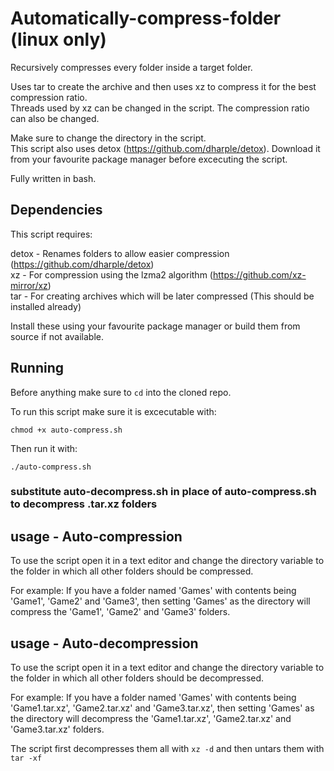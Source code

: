 # Automatically-compress-folder (linux only)
Recursively compresses every folder inside a target folder.

Uses tar to create the archive and then uses xz to compress it for the best compression ratio.  
Threads used by xz can be changed in the script. The compression ratio can also be changed. 

Make sure to change the directory in the script.  
This script also uses detox (https://github.com/dharple/detox). Download it from your favourite package manager before excecuting the script. 

Fully written in bash.  

## Dependencies

This script requires:

detox - Renames folders to allow easier compression (https://github.com/dharple/detox)  
xz - For compression using the lzma2 algorithm (https://github.com/xz-mirror/xz)  
tar - For creating archives which will be later compressed (This should be installed already) 

Install these using your favourite package manager or build them from source if not available.

## Running

Before anything make sure to ``` cd ``` into the cloned repo.

To run this script make sure it is excecutable with:
```
chmod +x auto-compress.sh
```

Then run it with:
```
./auto-compress.sh
```
### substitute auto-decompress.sh in place of auto-compress.sh to decompress .tar.xz folders


## usage - Auto-compression

To use the script open it in a text editor and change the directory variable to the folder in which all other folders should be compressed.

For example: If you have a folder named 'Games' with contents being 'Game1', 'Game2' and 'Game3', then setting 'Games' as the directory will compress the 'Game1', 'Game2' and 'Game3' folders.

## usage - Auto-decompression

To use the script open it in a text editor and change the directory variable to the folder in which all other folders should be decompressed.

For example: If you have a folder named 'Games' with contents being 'Game1.tar.xz', 'Game2.tar.xz' and 'Game3.tar.xz', then setting 'Games' as the directory will decompress the 'Game1.tar.xz', 'Game2.tar.xz' and 'Game3.tar.xz' folders.

The script first decompresses them all with ``` xz -d ``` and then untars them with ``` tar -xf ```


